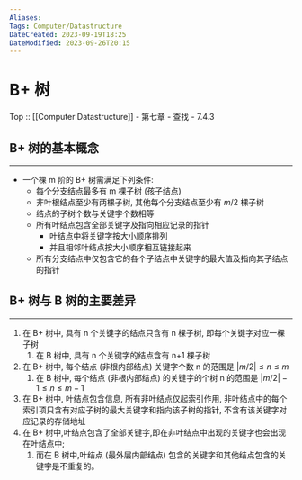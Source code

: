 ```yaml
---
Aliases: 
Tags: Computer/Datastructure 
DateCreated: 2023-09-19T18:25
DateModified: 2023-09-26T20:15
---
```

# B+ 树

Top :: [[Computer Datastructure]] - 第七章 - 查找 - 7.4.3

## B+ 树的基本概念
---
- 一个棵 m 阶的 B+ 树需满足下列条件:
	- 每个分支结点最多有 m 棵子树 (孩子结点)
	- 非叶根结点至少有两棵子树, 其他每个分支结点至少有 $m/2$ 棵子树
	- 结点的子树个数与关键字个数相等
	- 所有叶结点包含全部关键字及指向相应记录的指针
		- 叶结点中将关键字按大小顺序排列
		- 并且相邻叶结点按大小顺序相互链接起来
	- 所有分支结点中仅包含它的各个子结点中关键字的最大值及指向其子结点的指针

## B+ 树与 B 树的主要差异
---
1. 在 B+ 树中, 具有 n 个关键字的结点只含有 n 棵子树, 即每个关键字对应一棵子树
	1. 在 B 树中, 具有 n 个关键字的结点含有 n+1 棵子树
2. 在 B+ 树中, 每个结点 (非根内部结点) 关键字个数 n 的范围是 $|m/2| \leq n \leq m$
	1. 在 B 树中, 每个结点 (非根内部结点) 的关键字的个树 n 的范围是 $|m /2|-1 \leq n \leq m-1$
3. 在 B+ 树中, 叶结点包含信息, 所有非叶结点仅起索引作用, 非叶结点中的每个索引项只含有对应子树的最大关键字和指向该子树的指针, 不含有该关键字对应记录的存储地址
4. 在 B+ 树中,叶结点包含了全部关键字,即在非叶结点中出现的关键字也会出现在叶结点中;
	1. 而在 B 树中,叶结点 (最外层内部结点) 包含的关键字和其他结点包含的关键字是不重复的。
